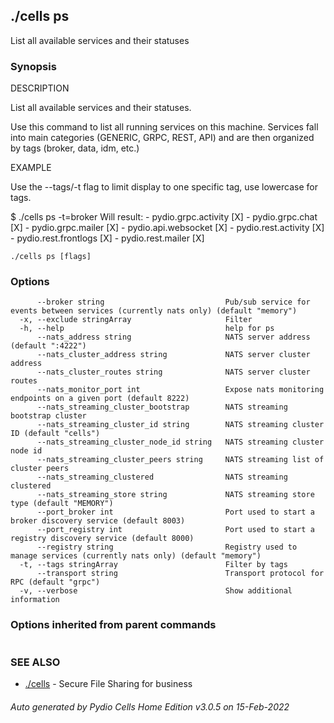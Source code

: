 ## ./cells ps

List all available services and their statuses

### Synopsis


DESCRIPTION

  List all available services and their statuses.

  Use this command to list all running services on this machine.
  Services fall into main categories (GENERIC, GRPC, REST, API) and are then organized by tags (broker, data, idm, etc.)

EXAMPLE

  Use the --tags/-t flag to limit display to one specific tag, use lowercase for tags.

  $ ./cells ps -t=broker
  Will result:
	- pydio.grpc.activity   [X]
	- pydio.grpc.chat       [X]
	- pydio.grpc.mailer     [X]
	- pydio.api.websocket   [X]
	- pydio.rest.activity   [X]
	- pydio.rest.frontlogs  [X]
	- pydio.rest.mailer     [X]



```
./cells ps [flags]
```

### Options

```
      --broker string                           Pub/sub service for events between services (currently nats only) (default "memory")
  -x, --exclude stringArray                     Filter
  -h, --help                                    help for ps
      --nats_address string                     NATS server address (default ":4222")
      --nats_cluster_address string             NATS server cluster address
      --nats_cluster_routes string              NATS server cluster routes
      --nats_monitor_port int                   Expose nats monitoring endpoints on a given port (default 8222)
      --nats_streaming_cluster_bootstrap        NATS streaming bootstrap cluster
      --nats_streaming_cluster_id string        NATS streaming cluster ID (default "cells")
      --nats_streaming_cluster_node_id string   NATS streaming cluster node id
      --nats_streaming_cluster_peers string     NATS streaming list of cluster peers
      --nats_streaming_clustered                NATS streaming clustered
      --nats_streaming_store string             NATS streaming store type (default "MEMORY")
      --port_broker int                         Port used to start a broker discovery service (default 8003)
      --port_registry int                       Port used to start a registry discovery service (default 8000)
      --registry string                         Registry used to manage services (currently nats only) (default "memory")
  -t, --tags stringArray                        Filter by tags
      --transport string                        Transport protocol for RPC (default "grpc")
  -v, --verbose                                 Show additional information
```

### Options inherited from parent commands

```
```

### SEE ALSO

* [./cells](./cells)	 - Secure File Sharing for business

###### Auto generated by Pydio Cells Home Edition v3.0.5 on 15-Feb-2022
